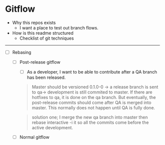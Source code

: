 # Gitflow

* Why this repos exists
  * I want a place to test out branch flows.
* How is this readme structured
  * Checklist of git techniques

---

* [ ] Rebasing
  * [ ] Post-release gitflow
    * [ ] As a developer, I want to be able to contribute after a QA branch has been released.
    > Master should be versioned 0.1.0-0 -> a release branch is sent to qa-> development is still commited to master.
    If there are hotfixes to qa, it is done on the qa branch. But eventually, the post-release commits should come after QA is merged into master. This normally does not happen until QA is fully done.

    > solution one;
    I merge the new qa branch into master then rebase interactive -i it so all the commits come before the active development.
    
  * [ ] Normal gitflow
